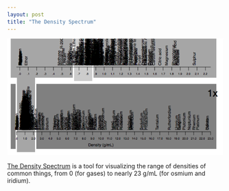 ```yaml
---
layout: post
title: "The Density Spectrum"
---
```




  <img src="/assets/density-spectrum-screenshot.png">


[The Density Spectrum](/density) is a tool for visualizing the range of densities of common things, from 0 (for gases) to nearly 23 g/mL (for osmium and iridium).
